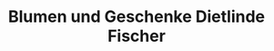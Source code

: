 ---
title: "Blumen und Geschenke Dietlinde Fischer"
url: /krakow-am-see/blumen-und-geschenke-dietlinde-fischer/
shop: Blumen
---